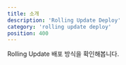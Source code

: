 ```yaml
---
title: 소개
description: 'Rolling Update Deploy'
category: 'rolling update deploy'
position: 400
---
```


Rolling Update 배포 방식을 확인해봅니다.<bR>
<br>



